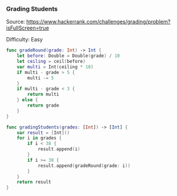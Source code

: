 ### Grading Students

Source: <https://www.hackerrank.com/challenges/grading/problem?isFullScreen=true>

Difficulty: Easy

```swift
func gradeRound(grade: Int) -> Int {
    let before: Double = Double(grade) / 10
    let ceiling = ceil(before)
    var multi = Int(ceiling * 10)
    if multi - grade > 5 {
        multi -= 5
    }
    if multi - grade < 3 {
        return multi
    } else {
        return grade
    }
}

func gradingStudents(grades: [Int]) -> [Int] {
    var result = [Int]()
    for i in grades {
        if i < 38 {
            result.append(i)
        }
        if i >= 38 {
            result.append(gradeRound(grade: i))
        }
    }
    return result
}
```
